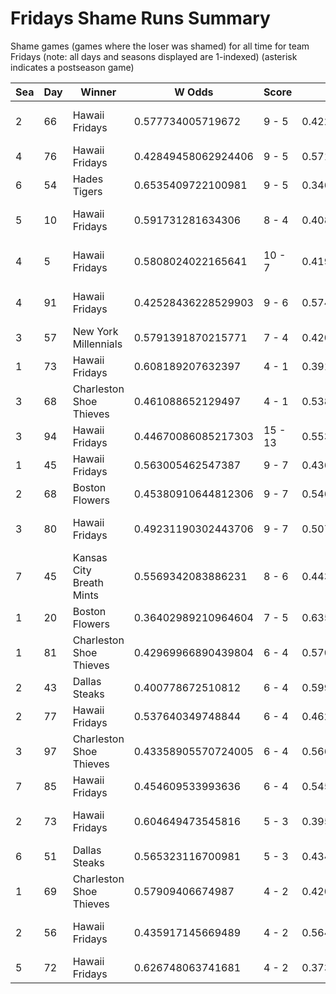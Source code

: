 # Fridays Shame Runs Summary



Shame games (games where the loser was shamed) for all time for team Fridays (note: all days and seasons displayed are 1-indexed) (asterisk indicates a postseason game)


| Sea | Day | Winner | W Odds | Score | L Odds | Loser | 
| ------ |------ |------ |------ |------ |------ |------ |
| 2 | 66 | Hawaii Fridays | 0.577734005719672 | 9 - 5 | 0.422265994280327 | Charleston Shoe Thieves | 
| 4 | 76 | Hawaii Fridays | 0.42849458062924406 | 9 - 5 | 0.571505419370755 | Unlimited Tacos | 
| 6 | 54 | Hades Tigers | 0.6535409722100981 | 9 - 5 | 0.346459027789901 | Hawaii Fridays | 
| 5 | 10 | Hawaii Fridays | 0.591731281634306 | 8 - 4 | 0.408268718365693 | Charleston Shoe Thieves | 
| 4 | 5 | Hawaii Fridays | 0.5808024022165641 | 10 - 7 | 0.419197597783435 | San Francisco Lovers | 
| 4 | 91 | Hawaii Fridays | 0.42528436228529903 | 9 - 6 | 0.5747156377147 | Kansas City Breath Mints | 
| 3 | 57 | New York Millennials | 0.5791391870215771 | 7 - 4 | 0.42086081297842204 | Hawaii Fridays | 
| 1 | 73 | Hawaii Fridays | 0.608189207632397 | 4 - 1 | 0.391810792367602 | New York Millennials | 
| 3 | 68 | Charleston Shoe Thieves | 0.461088652129497 | 4 - 1 | 0.538911347870502 | Hawaii Fridays | 
| 3 | 94 | Hawaii Fridays | 0.44670086085217303 | 15 - 13 | 0.553299139147826 | New York Millennials | 
| 1 | 45 | Hawaii Fridays | 0.563005462547387 | 9 - 7 | 0.436994537452612 | Yellowstone Magic | 
| 2 | 68 | Boston Flowers | 0.45380910644812306 | 9 - 7 | 0.546190893551876 | Hawaii Fridays | 
| 3 | 80 | Hawaii Fridays | 0.49231190302443706 | 9 - 7 | 0.507688096975562 | San Francisco Lovers | 
| 7 | 45 | Kansas City Breath Mints | 0.5569342083886231 | 8 - 6 | 0.44306579161137605 | Hawaii Fridays | 
| 1 | 20 | Boston Flowers | 0.36402989210964604 | 7 - 5 | 0.635970107890353 | Hawaii Fridays | 
| 1 | 81 | Charleston Shoe Thieves | 0.42969966890439804 | 6 - 4 | 0.5703003310956011 | Hawaii Fridays | 
| 2 | 43 | Dallas Steaks | 0.400778672510812 | 6 - 4 | 0.599221327489187 | Hawaii Fridays | 
| 2 | 77 | Hawaii Fridays | 0.537640349748844 | 6 - 4 | 0.46235965025115505 | Boston Flowers | 
| 3 | 97 | Charleston Shoe Thieves | 0.43358905570724005 | 6 - 4 | 0.5664109442927591 | Hawaii Fridays | 
| 7 | 85 | Hawaii Fridays | 0.454609533993636 | 6 - 4 | 0.5453904660063631 | Philly Pies | 
| 2 | 73 | Hawaii Fridays | 0.604649473545816 | 5 - 3 | 0.395350526454183 | Los Angeles Tacos | 
| 6 | 51 | Dallas Steaks | 0.565323116700981 | 5 - 3 | 0.43467688329901805 | Hawaii Fridays | 
| 1 | 69 | Charleston Shoe Thieves | 0.57909406674987 | 4 - 2 | 0.42090593325013 | Hawaii Fridays | 
| 2 | 56 | Hawaii Fridays | 0.435917145669489 | 4 - 2 | 0.5640828543305101 | Los Angeles Tacos | 
| 5 | 72 | Hawaii Fridays | 0.626748063741681 | 4 - 2 | 0.37325193625831804 | Houston Spies | 


